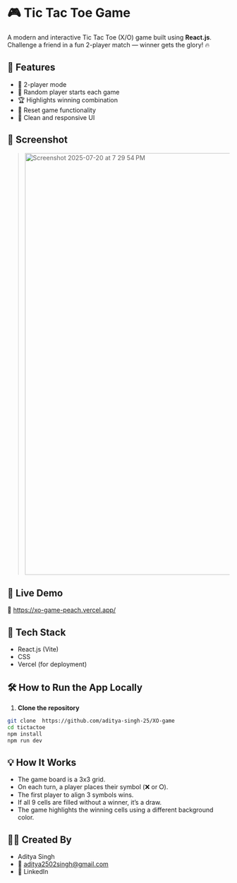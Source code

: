 # 🎮 Tic Tac Toe Game

A modern and interactive Tic Tac Toe (X/O) game built using **React.js**. Challenge a friend in a fun 2-player match — winner gets the glory! 🔥

## 🌟 Features

- 🎯 2-player mode  
- 🔀 Random player starts each game  
- 🏆 Highlights winning combination  
- 🔁 Reset game functionality  
- 🎨 Clean and responsive UI  

## 📸 Screenshot

> <img width="1470" height="956" alt="Screenshot 2025-07-20 at 7 29 54 PM" src="https://github.com/user-attachments/assets/9b2b04c8-c811-4bc4-a082-5063fa3478cf" />


## 🚀 Live Demo

🔗 https://xo-game-peach.vercel.app/


## 🧰 Tech Stack

- React.js (Vite)  
- CSS  
- Vercel (for deployment)  

## 🛠️ How to Run the App Locally

1. **Clone the repository**
```bash
git clone  https://github.com/aditya-singh-25/XO-game
cd tictactoe
npm install
npm run dev
```

## 💡 How It Works
- The game board is a 3x3 grid.
- On each turn, a player places their symbol (❌ or ⭘).
- The first player to align 3 symbols wins.
- If all 9 cells are filled without a winner, it’s a draw.
- The game highlights the winning cells using a different background color.

## 👨‍💻 Created By
- Aditya Singh
- 📧 aditya2502singh@gmail.com
- 🔗 LinkedIn

